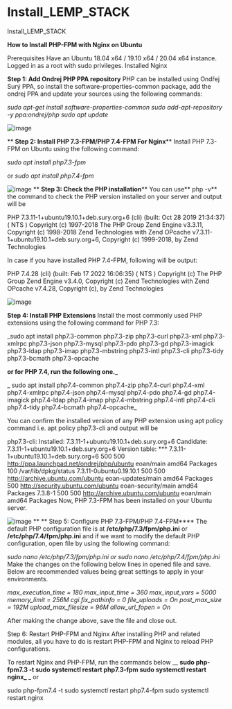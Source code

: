# Install_LEMP_STACK
Install_LEMP_STACK

**How to Install PHP-FPM with Nginx on Ubuntu**

Prerequisites
Have an Ubuntu 18.04 x64 / 19.10 x64 / 20.04 x64 instance.
Logged in as a root with sudo privileges.
Installed Nginx


**Step 1: Add Ondrej PHP PPA repository**
PHP can be installed using Ondřej Surý PPA, so install the software-properties-common package, add the ondrej PPA and update your sources using the following commands:

_sudo apt-get install software-properties-common
sudo add-apt-repository -y ppa:ondrej/php
sudo apt update_

![image](https://github.com/ntnguyen147/Install_LEMP_STACK/assets/39340621/92a80a74-3166-4200-8b2e-2ec4787c2cea)

**
**Step 2: Install PHP 7.3-FPM/PHP 7.4-FPM For Nginx****
Install PHP 7.3-FPM on Ubuntu using the following command:

_sudo apt install php7.3-fpm_

or
_sudo apt install php7.4-fpm_

![image](https://github.com/ntnguyen147/Install_LEMP_STACK/assets/39340621/1e640373-7ae0-40e1-a437-3a9a2243342a)
**
**Step 3: Check the PHP installation****
You can use** php -v** the command to check the PHP version installed on your server and output will be


PHP 7.3.11-1+ubuntu19.10.1+deb.sury.org+6 (cli) (built: Oct 28 2019 21:34:37) ( NTS )
Copyright (c) 1997-2018 The PHP Group
Zend Engine v3.3.11, Copyright (c) 1998-2018 Zend Technologies
    with Zend OPcache v7.3.11-1+ubuntu19.10.1+deb.sury.org+6, Copyright (c) 1999-2018, by Zend Technologies

In case if you have installed PHP 7.4-FPM, following will be output:


PHP 7.4.28 (cli) (built: Feb 17 2022 16:06:35) ( NTS )
Copyright (c) The PHP Group
Zend Engine v3.4.0, Copyright (c) Zend Technologies
    with Zend OPcache v7.4.28, Copyright (c), by Zend Technologies

![image](https://github.com/ntnguyen147/Install_LEMP_STACK/assets/39340621/bbac64d0-30f1-4078-9535-8f714cc24fd1)

**Step 4: Install PHP Extensions**
Install the most commonly used PHP extensions using the following command for PHP 7.3:

_sudo apt install php7.3-common php7.3-zip php7.3-curl php7.3-xml php7.3-xmlrpc php7.3-json php7.3-mysql php7.3-pdo php7.3-gd php7.3-imagick php7.3-ldap php7.3-imap php7.3-mbstring php7.3-intl php7.3-cli php7.3-tidy php7.3-bcmath php7.3-opcache


**or for PHP 7.4, run the following one._**

_
sudo apt install php7.4-common php7.4-zip php7.4-curl php7.4-xml php7.4-xmlrpc php7.4-json php7.4-mysql php7.4-pdo php7.4-gd php7.4-imagick php7.4-ldap php7.4-imap php7.4-mbstring php7.4-intl php7.4-cli php7.4-tidy php7.4-bcmath php7.4-opcache_

You can confirm the installed version of any PHP extension using apt policy command i.e. apt policy php7.3-cli and output will be


php7.3-cli:
  Installed: 7.3.11-1+ubuntu19.10.1+deb.sury.org+6
  Candidate: 7.3.11-1+ubuntu19.10.1+deb.sury.org+6
  Version table:
 *** 7.3.11-1+ubuntu19.10.1+deb.sury.org+6 500
        500 http://ppa.launchpad.net/ondrej/php/ubuntu eoan/main amd64 Packages
        100 /var/lib/dpkg/status
     7.3.11-0ubuntu0.19.10.1 500
        500 http://archive.ubuntu.com/ubuntu eoan-updates/main amd64 Packages
        500 http://security.ubuntu.com/ubuntu eoan-security/main amd64 Packages
     7.3.8-1 500
        500 http://archive.ubuntu.com/ubuntu eoan/main amd64 Packages
Now, PHP 7.3-FPM has been installed on your Ubuntu server.

![image](https://github.com/ntnguyen147/Install_LEMP_STACK/assets/39340621/6b493c79-ab91-4bd8-8401-374c40cf278d)
**
**
Step 5: Configure PHP 7.3-FPM/PHP 7.4-FPM****
The default PHP configuration file is at **/etc/php/7.3/fpm/php.ini** or **/etc/php/7.4/fpm/php.ini** and if we want to modify the default PHP configuration, open file by using the following command:

_sudo nano /etc/php/7.3/fpm/php.ini
or
sudo nano /etc/php/7.4/fpm/php.ini_
Make the changes on the following below lines in opened file and save. Below are recommended values being great settings to apply in your environments.


_max_execution_time = 180
max_input_time = 360
max_input_vars = 5000
memory_limit = 256M
cgi.fix_pathinfo = 0
file_uploads = On
post_max_size = 192M
upload_max_filesize = 96M
allow_url_fopen = On_


After making the change above, save the file and close out.

Step 6: Restart PHP-FPM and Nginx
After installing PHP and related modules, all you have to do is restart PHP-FPM and Nginx to reload PHP configurations.

To restart Nginx and PHP-FPM, run the commands below
__
**sudo php-fpm7.3 -t
sudo systemctl restart php7.3-fpm
sudo systemctl restart nginx_**
_
or

sudo php-fpm7.4 -t
sudo systemctl restart php7.4-fpm
sudo systemctl restart nginx
